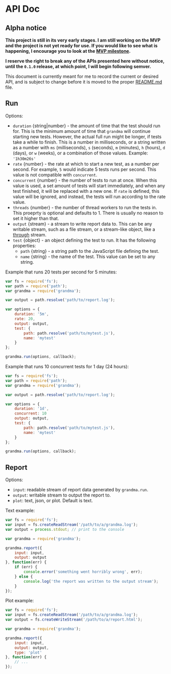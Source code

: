 # API Doc

## Alpha notice

**This project is still in its very early stages. I am still working on the MVP and the project is not yet ready for use. If you would like to see what is happening, I encourage you to look at the [MVP milestone](https://github.com/catdad/grandma/milestones/mvp).**

**I reserve the right to break any of the APIs presented here without notice, until the `0.1.0` release, at which point, I will begin following semver.**

This document is currently meant for me to record the current or desired API, and is subject to change before it is moved to the proper [README.md](README.md) file.

## Run

Options:
* `duration` {string|number} - the amount of time that the test should run for. This is the minimum amount of time that `grandma` will continue starting new tests. However, the actual full run might be longer, if tests take a while to finish. This is a number in milliseconds, or a string written as a number with `ms` (milliseconds), `s` (seconds), `m` (minutes), `h` (hours), `d` (days), or `w` (weeks), or a combination of those values. Example: `'1h30m26s'`
* `rate` {number} - the rate at which to start a new test, as a number per second. For example, `5` would indicate 5 tests runs per second. This value is not compatible with `concurrent`.
* `concurrent` {number} - the number of tests to run at once. When this value is used, a set amount of tests will start immediately, and when any test finished, it will be replaced with a new one. If `rate` is defined, this value will be ignored, and instead, the tests will run according to the rate value.
* `threads` {number} - the number of thread workers to run the tests in. This proeprty is optional and defaults to 1. There is usually no reason to set it higher than that.
* `output` {stream} - a stream to write report data to. This can be any writable stream, such as a file stream, or a stream-like object, like a [through](https://github.com/rvagg/through2) stream.
* `test` {object} - an object defining the test to run. It has the following properties:
  * `path` {string} - a string path to the JavaScript file defining the test.
  * `name` {string} - the name of the test. This value can be set to any string.

Example that runs 20 tests per second for 5 minutes:

```javascript
var fs = require('fs');
var path = require('path');
var grandma = require('grandma');

var output = path.resolve('path/to/report.log');

var options = {
    duration: '5m',
    rate: 20,
    output: output,
    test: {
        path: path.resolve('path/to/mytest.js'),
        name: 'mytest'
    }
};

grandma.run(options, callback);
```

Example that runs 10 concurrent tests for 1 day (24 hours):

```javascript
var fs = require('fs');
var path = require('path');
var grandma = require('grandma');

var output = path.resolve('path/to/report.log');

var options = {
    duration: '1d',
    concurrent: 10
    output: output,
    test: {
        path: path.resolve('path/to/mytest.js'),
        name: 'mytest'
    }
};

grandma.run(options, callback);
```

## Report

Options:
* `input`: readable stream of report data generated by `grandma.run`.
* `output`: writable stream to output the report to.
* `plot`: text, json, or plot. Default is text.

Text example:

```javascript
var fs = require('fs');
var input = fs.createReadStream('/path/to/a/grandma.log');
var output = process.stdout; // print to the console

var grandma = require('grandma');

grandma.report({
    input: input,
    output: output
}, function(err) {
    if (err) {
        console.error('something went horribly wrong', err);
    } else {
        console.log('the report was written to the output stream');
    }
});
```

Plot example:

```javascript
var fs = require('fs');
var input = fs.createReadStream('/path/to/a/grandma.log');
var output = fs.createWriteStream('/path/to/a/report.html');

var grandma = require('grandma');

grandma.report({
    input: input,
    output: output,
    type: 'plot'
}, function(err) {
    // ...
});
```
